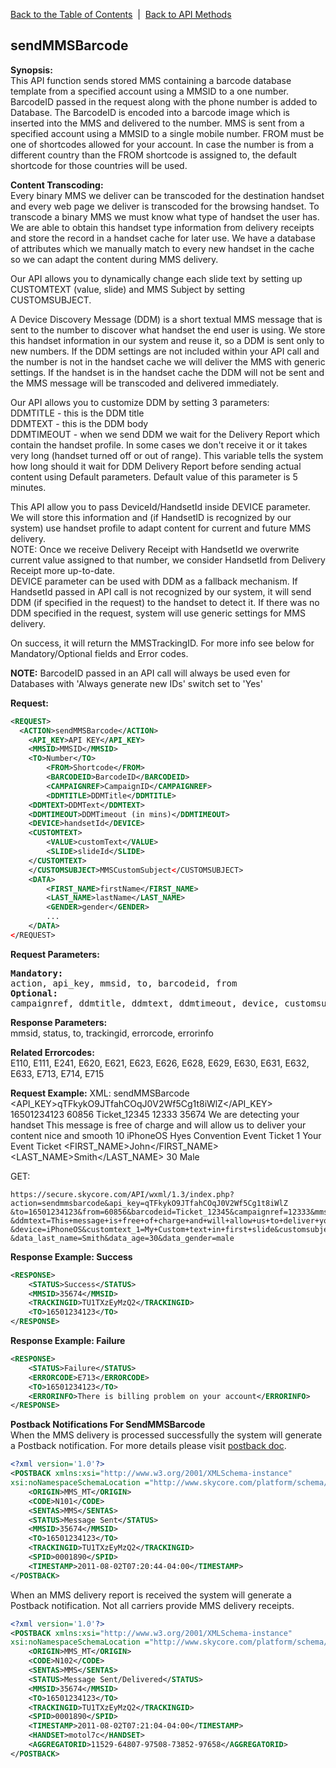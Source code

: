 [Back to the Table of Contents](/1.3/README.md)&nbsp;&nbsp;|&nbsp;&nbsp;[Back to API Methods](API_METHODS.md)
## sendMMSBarcode
__Synopsis:__  
This API function sends stored MMS containing a barcode database template from a specified account using a MMSID to a one number. BarcodeID passed in the request along with the phone number is added to Database. The BarcodeID is encoded into a barcode image which is inserted into the MMS and delivered to the number. MMS is sent from a specified account using a MMSID to a single mobile number. FROM must be one of shortcodes allowed for your account. In case the number is from a different country than the FROM shortcode is assigned to, the default shortcode for those countries will be used.

__Content Transcoding:__  
Every binary MMS we deliver can be transcoded for the destination handset and every web page we deliver is transcoded for the browsing handset. To transcode a binary MMS we must know what type of handset the user has. We are able to obtain this handset type information from delivery receipts and store the record in a handset cache for later use. We have a database of attributes which we manually match to every new handset in the cache so we can adapt the content during MMS delivery.

Our API allows you to dynamically change each slide text by setting up CUSTOMTEXT (value, slide) and MMS Subject by setting CUSTOMSUBJECT.

A Device Discovery Message (DDM) is a short textual MMS message that is sent to the number to discover what handset the end user is using. We store this handset information in our system and reuse it, so a DDM is sent only to new numbers. 
If the DDM settings are not included within your API call and the number is not in the handset cache we will deliver the MMS with generic settings. If the handset is in the handset cache the DDM will not be sent and the MMS message will be transcoded and delivered immediately.

Our API allows you to customize DDM by setting 3 parameters:  
DDMTITLE - this is the DDM title  
DDMTEXT - this is the DDM body  
DDMTIMEOUT - when we send DDM we wait for the Delivery Report which contain the handset profile. In some cases we don't receive it or it takes very long (handset turned off or out of range). This variable tells the system how long should it wait for DDM Delivery Report before sending actual content using Default parameters. Default value of this parameter is 5 minutes.

This API allow you to pass DeviceId/HandsetId inside DEVICE parameter. We will store this information and (if HandsetID is recognized by our system) use handset profile to adapt content for current and future MMS delivery.  
NOTE: Once we receive Delivery Receipt with HandsetId we overwrite current value assigned to that number, we consider HandsetId from Delivery Receipt more up-to-date.  
DEVICE parameter can be used with DDM as a fallback mechanism. If HandsetId passed in API call is not recognized by our system, it will send DDM (if specified in the request) to the handset to detect it. If there was no DDM specified in the request, system will use generic settings for MMS delivery.

On success, it will return the MMSTrackingID. For more info see below for Mandatory/Optional fields and Error codes.  

__NOTE:__ BarcodeID passed in an API call will always be used even for Databases with 'Always generate new IDs' switch set to 'Yes'  

__Request:__
```xml
<REQUEST>
  <ACTION>sendMMSBarcode</ACTION>
    <API_KEY>API KEY</API_KEY>
    <MMSID>MMSID</MMSID>
    <TO>Number</TO>
        <FROM>Shortcode</FROM>
        <BARCODEID>BarcodeID</BARCODEID>
        <CAMPAIGNREF>CampaignID</CAMPAIGNREF>
        <DDMTITLE>DDMTitle</DDMTITLE>
    <DDMTEXT>DDMText</DDMTEXT>
    <DDMTIMEOUT>DDMTimeout (in mins)</DDMTIMEOUT>
    <DEVICE>handsetId</DEVICE>
    <CUSTOMTEXT>
        <VALUE>customText</VALUE>
        <SLIDE>slideId</SLIDE>
    </CUSTOMTEXT>
    </CUSTOMSUBJECT>MMSCustomSubject</CUSTOMSUBJECT>
    <DATA>
        <FIRST_NAME>firstName</FIRST_NAME>
        <LAST_NAME>lastName</LAST_NAME>
        <GENDER>gender</GENDER>
        ...
    </DATA>
</REQUEST>
```

__Request Parameters:__
<pre>
<strong>Mandatory:</strong>
action, api_key, mmsid, to, barcodeid, from
<strong>Optional: </strong>
campaignref, ddmtitle, ddmtext, ddmtimeout, device, customsubject, customText, data
</pre>

__Response Parameters:__  
mmsid, status, to, trackingid, errorcode, errorinfo

__Related Errorcodes:__  
E110, E111, E241, E620, E621, E623, E626, E628, E629, E630, E631, E632, E633, E713, E714, E715
  
__Request Example:__
XML:
<REQUEST>
    <ACTION>sendMMSBarcode</ACTION>
    <API_KEY>qTFkykO9JTfahCOqJ0V2Wf5Cg1t8iWlZ</API_KEY>
    <TO>16501234123</TO>
        <FROM>60856</FROM>
        <BARCODEID>Ticket_12345</BARCODEID>
        <CAMPAIGNREF>12333</CAMPAIGNREF>
    <MMSID>35674</MMSID>
    <DDMTITLE>We are detecting your handset</DDMTITLE>
        <DDMTEXT>This message is free of charge and will allow us to deliver your content nice and smooth</DDMTEXT>
        <DDMTIMEOUT>10</DDMTIMEOUT>
        <DEVICE>iPhoneOS</DEVICE>
        <CUSTOMTEXT>
            <VALUE>Hyes Convention Event Ticket</VALUE>
            <SLIDE>1</SLIDE>
        </CUSTOMTEXT>
        <CUSTOMSUBJECT>Your Event Ticket</CUSTOMSUBJECT>
    <DATA>
        <FIRST_NAME>John</FIRST_NAME>
        <LAST_NAME>Smith</LAST_NAME>
        <AGE>30</AGE>
        <GENDER>Male</GENDER>
    </DATA>        
</REQUEST>

GET:

    https://secure.skycore.com/API/wxml/1.3/index.php?action=sendmmsbarcode&api_key=qTFkykO9JTfahCOqJ0V2Wf5Cg1t8iWlZ
    &to=16501234123&from=60856&barcodeid=Ticket_12345&campaignref=12333&mmsid=35674&ddmtitle=We+are+detecting+your+handset
    &ddmtext=This+message+is+free+of+charge+and+will+allow+us+to+deliver+your+content+nice+and+smooth&ddmtimeout=5
    &device=iPhoneOS&customtext_1=My+Custom+text+in+first+slide&customsubject=My+Custom+Subject&data_first_name=John
    &data_last_name=Smith&data_age=30&data_gender=male

__Response Example: Success__
```xml
<RESPONSE>
    <STATUS>Success</STATUS>
    <MMSID>35674</MMSID>
    <TRACKINGID>TU1TXzEyMzQ2</TRACKINGID>
    <TO>16501234123</TO>
</RESPONSE>
```

__Response Example: Failure__
```xml
<RESPONSE>
    <STATUS>Failure</STATUS>
    <ERRORCODE>E713</ERRORCODE>
    <TO>16501234123</TO>
    <ERRORINFO>There is billing problem on your account</ERRORINFO>
</RESPONSE>
```

__Postback Notifications For SendMMSBarcode__  
When the MMS delivery is processed successfully the system will generate a Postback notification. For more details please visit [postback doc](https://github.com/SkycoreMobile/API/blob/master/1.3/CONTENTS/POSTBACK_NOTIFICATION_SYSTEM.md).
```xml
<?xml version='1.0'?>
<POSTBACK xmlns:xsi="http://www.w3.org/2001/XMLSchema-instance"
xsi:noNamespaceSchemaLocation ="http://www.skycore.com/platform/schema/postback.xsd">
	<ORIGIN>MMS_MT</ORIGIN>
	<CODE>N101</CODE>
	<SENTAS>MMS</SENTAS>
	<STATUS>Message Sent</STATUS>
	<MMSID>35674</MMSID>
	<TO>16501234123</TO>
	<TRACKINGID>TU1TXzEyMzQ2</TRACKINGID>
	<SPID>0001890</SPID>
	<TIMESTAMP>2011-08-02T07:20:44-04:00</TIMESTAMP>
</POSTBACK>
```

When an MMS delivery report is received the system will generate a Postback notification. Not all carriers provide MMS delivery receipts.
```xml
<?xml version='1.0'?>
<POSTBACK xmlns:xsi="http://www.w3.org/2001/XMLSchema-instance"
xsi:noNamespaceSchemaLocation ="http://www.skycore.com/platform/schema/postback.xsd">
	<ORIGIN>MMS_MT</ORIGIN>
	<CODE>N102</CODE>
	<SENTAS>MMS</SENTAS>
	<STATUS>Message Sent/Delivered</STATUS>
	<MMSID>35674</MMSID>
	<TO>16501234123</TO>
	<TRACKINGID>TU1TXzEyMzQ2</TRACKINGID>
	<SPID>0001890</SPID>
	<TIMESTAMP>2011-08-02T07:21:04-04:00</TIMESTAMP>
	<HANDSET>motol7c</HANDSET>
	<AGGREGATORID>11529-64807-97508-73852-97658</AGGREGATORID>
</POSTBACK>
```
